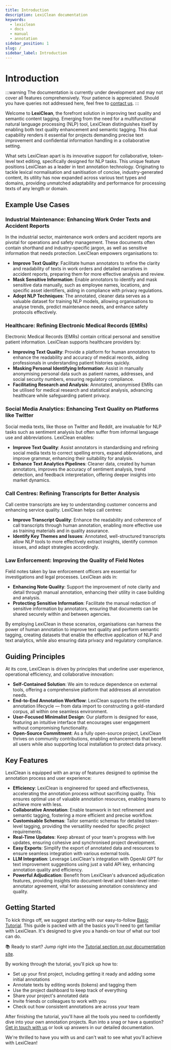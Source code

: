```yaml
---
title: Introduction
description: LexiClean documentation
keywords:
  - lexiclean
  - docs
  - manual
  - annotation
sidebar_position: 1
slug: /
sidebar_label: Introduction
---
```


# Introduction

:::warning
The documentation is currently under development and may not cover all features comprehensively. Your patience is appreciated. Should you have queries not addressed here, feel free to [contact us](./contact).
:::

Welcome to **LexiClean**, the forefront solution in improving text quality and semantic content tagging. Emerging from the need for a multifunctional natural language processing (NLP) tool, LexiClean distinguishes itself by enabling both text quality enhancement and semantic tagging. This dual capability renders it essential for projects demanding precise text improvement and confidential information handling in a collaborative setting.

What sets LexiClean apart is its innovative support for collaborative, token-level text editing, specifically designed for NLP tasks. This unique feature positions LexiClean as a leader in text annotation technology. Originating to tackle lexical normalisation and sanitisation of concise, industry-generated content, its utility has now expanded across various text types and domains, providing unmatched adaptability and performance for processing texts of any length or domain.

## Example Use Cases

### Industrial Maintenance: Enhancing Work Order Texts and Accident Reports

In the industrial sector, maintenance work orders and accident reports are pivotal for operations and safety management. These documents often contain shorthand and industry-specific jargon, as well as sensitive information that needs protection. LexiClean empowers organisations to:

- **Improve Text Quality**: Facilitate human annotators to refine the clarity and readability of texts in work orders and detailed narratives in accident reports, preparing them for more effective analysis and review.
- **Mask Sensitive Information**: Enable annotators to identify and mask sensitive data manually, such as employee names, locations, and specific asset identifiers, aiding in compliance with privacy regulations.
- **Adopt NLP Techniques**: The annotated, cleaner data serves as a valuable dataset for training NLP models, allowing organisations to analyse trends, predict maintenance needs, and enhance safety protocols effectively.

### Healthcare: Refining Electronic Medical Records (EMRs)

Electronic Medical Records (EMRs) contain critical personal and sensitive patient information. LexiClean supports healthcare providers by:

- **Improving Text Quality**: Provide a platform for human annotators to enhance the readability and accuracy of medical records, aiding professionals in understanding patient histories quickly.
- **Masking Personal Identifying Information**: Assist in manually anonymising personal data such as patient names, addresses, and social security numbers, ensuring regulatory compliance.
- **Facilitating Research and Analysis**: Annotated, anonymised EMRs can be utilised for medical research and statistical analysis, advancing healthcare while safeguarding patient privacy.

### Social Media Analytics: Enhancing Text Quality on Platforms like Twitter

Social media texts, like those on Twitter and Reddit, are invaluable for NLP tasks such as sentiment analysis but often suffer from informal language use and abbreviations. LexiClean enables:

- **Improve Text Quality**: Assist annotators in standardising and refining social media texts to correct spelling errors, expand abbreviations, and improve grammar, enhancing their suitability for analysis.
- **Enhance Text Analytics Pipelines**: Cleaner data, created by human annotators, improves the accuracy of sentiment analysis, trend detection, and feedback interpretation, offering deeper insights into market dynamics.

### Call Centres: Refining Transcripts for Better Analysis

Call centre transcripts are key to understanding customer concerns and enhancing service quality. LexiClean helps call centres:

- **Improve Transcript Quality**: Enhance the readability and coherence of call transcripts through human annotation, enabling more effective use as training materials and in quality assurance.
- **Identify Key Themes and Issues**: Annotated, well-structured transcripts allow NLP tools to more effectively extract insights, identify common issues, and adapt strategies accordingly.

### Law Enforcement: Improving the Quality of Field Notes

Field notes taken by law enforcement officers are essential for investigations and legal processes. LexiClean aids in:

- **Enhancing Note Quality**: Support the improvement of note clarity and detail through manual annotation, enhancing their utility in case building and analysis.
- **Protecting Sensitive Information**: Facilitate the manual redaction of sensitive information by annotators, ensuring that documents can be shared securely within and between agencies.

By employing LexiClean in these scenarios, organisations can harness the power of human annotation to improve text quality and perform semantic tagging, creating datasets that enable the effective application of NLP and text analytics, while also ensuring data privacy and regulatory compliance.

## Guiding Principles

At its core, LexiClean is driven by principles that underline user experience, operational efficiency, and collaborative innovation:

- **Self-Contained Solution**: We aim to reduce dependence on external tools, offering a comprehensive platform that addresses all annotation needs.
- **End-to-End Annotation Workflow**: LexiClean supports the entire annotation lifecycle — from data import to constructing a gold-standard corpus, all within one seamless environment.
- **User-Focused Minimalist Design**: Our platform is designed for ease, featuring an intuitive interface that encourages user engagement without compromising functionality.
- **Open-Source Commitment**: As a fully open-source project, LexiClean thrives on community contributions, enabling enhancements that benefit all users while also supporting local installation to protect data privacy.

## Key Features

LexiClean is equipped with an array of features designed to optimise the annotation process and user experience:

- **Efficiency**: LexiClean is engineered for speed and effectiveness, accelerating the annotation process without sacrificing quality. This ensures optimal use of valuable annotation resources, enabling teams to achieve more with less.
- **Collaborative Annotation**: Enable teamwork in text refinement and semantic tagging, fostering a more efficient and precise workflow.
- **Customisable Schemas**: Tailor semantic schemas for detailed token-level tagging, providing the versatility needed for specific project requirements.
- **Real-Time Updates**: Keep abreast of your team's progress with live updates, ensuring cohesive and synchronised project development.
- **Easy Exports**: Simplify the export of annotated data and resources to ensure seamless integration with various external tools.
- **LLM Integration**: Leverage LexiClean's integration with OpenAI GPT for text improvement suggestions using just a valid API key, enhancing annotation quality and efficiency.
- **Powerful Adjudication**: Benefit from LexiClean's advanced adjudication features, providing insights into document-level and token-level inter-annotator agreement, vital for assessing annotation consistency and quality.

## Getting Started

To kick things off, we suggest starting with our easy-to-follow [Basic Tutorial](./category/tutorial---basic). This guide is packed with all the basics you'll need to get familiar with LexiClean. It's designed to give you a hands-on tour of what our tool can do.

📚 Ready to start? Jump right into the [Tutorial section on our documentation site](/category/tutorial---basic).

By working through the tutorial, you'll pick up how to:

- Set up your first project, including getting it ready and adding some initial annotations
- Annotate texts by editing words (tokens) and tagging them
- Use the project dashboard to keep track of everything
- Share your project's annotated data
- Invite friends or colleagues to work with you
- Check out how consistent annotations are across your team

After finishing the tutorial, you'll have all the tools you need to confidently dive into your own annotation projects. Run into a snag or have a question? [Get in touch with us](./contact) or look up answers in our detailed documentation.

We're thrilled to have you with us and can't wait to see what you'll achieve with LexiClean!
